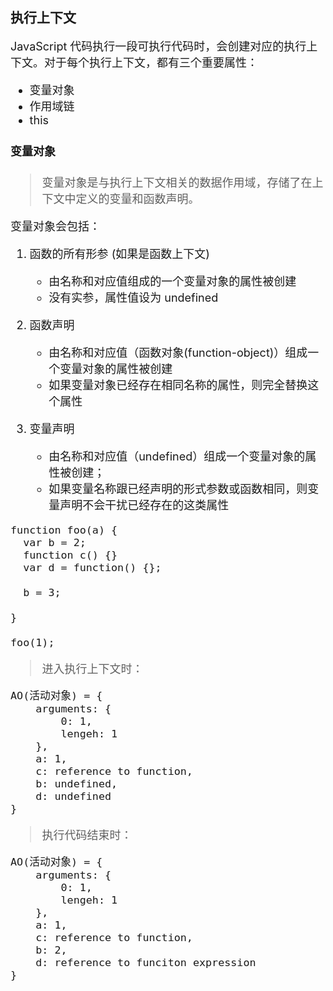 ## 执行上下文
<font size=4>JavaScript 代码执行一段可执行代码时，会创建对应的执行上下文。对于每个执行上下文，都有三个重要属性：
- 变量对象
- 作用域链
- this
#### 变量对象
> <font size=4>变量对象是与执行上下文相关的数据作用域，存储了在上下文中定义的变量和函数声明。

变量对象会包括：

1. 函数的所有形参 (如果是函数上下文)
    - 由名称和对应值组成的一个变量对象的属性被创建
    - 没有实参，属性值设为 undefined

2. 函数声明
    - 由名称和对应值（函数对象(function-object)）组成一个变量对象的属性被创建
    - 如果变量对象已经存在相同名称的属性，则完全替换这个属性

3. 变量声明
    - 由名称和对应值（undefined）组成一个变量对象的属性被创建；
    - 如果变量名称跟已经声明的形式参数或函数相同，则变量声明不会干扰已经存在的这类属性

```
function foo(a) {
  var b = 2;
  function c() {}
  var d = function() {};

  b = 3;

}

foo(1);
```

> 进入执行上下文时：

```
AO(活动对象) = {
    arguments: {
        0: 1,
        lengeh: 1
    },
    a: 1,
    c: reference to function,
    b: undefined,
    d: undefined
} 
```

> 执行代码结束时：

```
AO(活动对象) = {
    arguments: {
        0: 1,
        lengeh: 1
    },
    a: 1,
    c: reference to function,
    b: 2,
    d: reference to funciton expression
}
```

